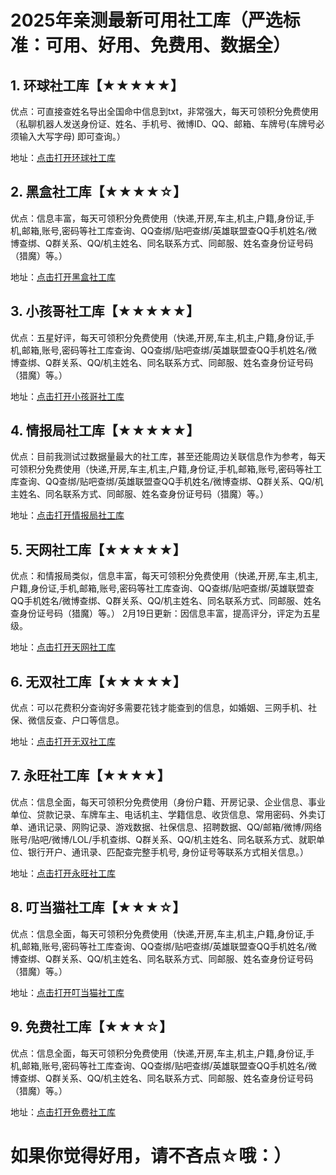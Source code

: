 # 2025年亲测最新可用社工库（严选标准：可用、好用、免费用、数据全）

## 1. 环球社工库【★★★★★】

优点：可直接查姓名导出全国命中信息到txt，非常强大，每天可领积分免费使用（私聊机器人发送身份证、姓名、手机号、微博ID、QQ、邮箱、车牌号(车牌号必须输入大写字母)  即可查询。）

地址：[点击打开环球社工库](https://t.me/huanqiucha_bot?start=MTQ2MzgxMTI1MA==)

## 2. 黑盒社工库【★★★★☆】

优点：信息丰富，每天可领积分免费使用（快递,开房,车主,机主,户籍,身份证,手机,邮箱,账号,密码等社工库查询、QQ查绑/贴吧查绑/英雄联盟查QQ手机姓名/微博查绑、Q群关系、QQ/机主姓名、同名联系方式、同邮服、姓名查身份证号码（猎魔）等。）

地址：[点击打开黑盒社工库](https://t.me/BOXsgkbot?start=0q3I0PY)

## 3. 小孩哥社工库【★★★★★】

优点：五星好评，每天可领积分免费使用（快递,开房,车主,机主,户籍,身份证,手机,邮箱,账号,密码等社工库查询、QQ查绑/贴吧查绑/英雄联盟查QQ手机姓名/微博查绑、Q群关系、QQ/机主姓名、同名联系方式、同邮服、姓名查身份证号码（猎魔）等。）

地址：[点击打开小孩哥社工库](http://t.me/xiaohaigeSGK1_bot?start=DK42J3YiMTliXLP)

## 4. 情报局社工库【★★★★★】

优点：目前我测试过数据量最大的社工库，甚至还能周边关联信息作为参考，每天可领积分免费使用（快递,开房,车主,机主,户籍,身份证,手机,邮箱,账号,密码等社工库查询、QQ查绑/贴吧查绑/英雄联盟查QQ手机姓名/微博查绑、Q群关系、QQ/机主姓名、同名联系方式、同邮服、姓名查身份证号码（猎魔）等。）

地址：[点击打开情报局社工库](https://t.me/QingBaoJuXuanwubot?start=MTQ2MzgxMTI1MA==)

## 5. 天网社工库【★★★★★】

优点：和情报局类似，信息丰富，每天可领积分免费使用（快递,开房,车主,机主,户籍,身份证,手机,邮箱,账号,密码等社工库查询、QQ查绑/贴吧查绑/英雄联盟查QQ手机姓名/微博查绑、Q群关系、QQ/机主姓名、同名联系方式、同邮服、姓名查身份证号码（猎魔）等。）
2月19日更新：因信息丰富，提高评分，评定为五星级。

地址：[点击打开天网社工库](https://t.me/tianwangchadangTop1_bot?start=MTQ2MzgxMTI1MA==)

## 6. 无双社工库【★★★★★】

优点：可以花费积分查询好多需要花钱才能查到的信息，如婚姻、三网手机、社保、微信反查、户口等信息。

地址：[点击打开无双社工库](https://t.me/wushuang888_bot?start=1463811250)

## 7. 永旺社工库【★★★★】

优点：信息全面，每天可领积分免费使用（身份户籍、开房记录、企业信息、事业单位、贷款记录、车牌车主、电话机主、学籍信息、收货信息、常用密码、外卖订单、通讯记录、网购记录、游戏数据、社保信息、招聘数据、QQ/邮箱/微博/网络账号/贴吧/微博/LOL/手机查绑、Q群关系、QQ/机主姓名、同名联系方式、就职单位、银行开户、通讯录、匹配查完整手机号, 身份证号等联系方式相关信息。）

地址：[点击打开永旺社工库](https://t.me/AEON_SGKBOT?start=1463811250)

## 8. 叮当猫社工库【★★★☆】

优点：信息全面，每天可领积分免费使用（快递,开房,车主,机主,户籍,身份证,手机,邮箱,账号,密码等社工库查询、QQ查绑/贴吧查绑/英雄联盟查QQ手机姓名/微博查绑、Q群关系、QQ/机主姓名、同名联系方式、同邮服、姓名查身份证号码（猎魔）等。）

地址：[点击打开叮当猫社工库](https://t.me/DingDangCats_Bot?start=39733a20e065ee57)

## 9. 免费社工库【★★★☆】

优点：信息全面，每天可领积分免费使用（快递,开房,车主,机主,户籍,身份证,手机,邮箱,账号,密码等社工库查询、QQ查绑/贴吧查绑/英雄联盟查QQ手机姓名/微博查绑、Q群关系、QQ/机主姓名、同名联系方式、同邮服、姓名查身份证号码（猎魔）等。）

地址：[点击打开免费社工库](https://t.me/GnoranceX_bot?start=o7ijzm)

# 如果你觉得好用，请不吝点☆哦：）
